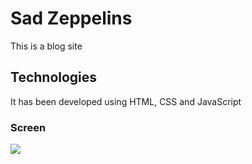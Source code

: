
<h1> Sad Zeppelins  </h1>

 This is a blog site 

<h2> Technologies </h2>

It has been developed using HTML, CSS and JavaScript

<h3> Screen </h3>

![](blog.gif)
